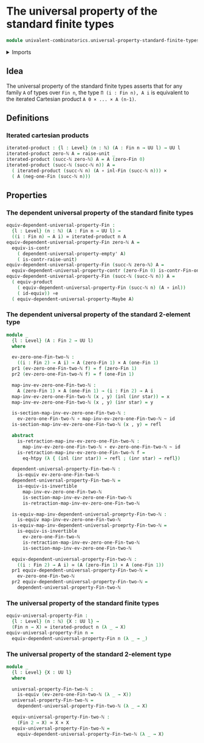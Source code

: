 # The universal property of the standard finite types

```agda
module univalent-combinatorics.universal-property-standard-finite-types where
```

<details><summary>Imports</summary>

```agda
open import elementary-number-theory.natural-numbers

open import foundation.cartesian-product-types
open import foundation.contractible-types
open import foundation.coproduct-types
open import foundation.dependent-pair-types
open import foundation.equivalences
open import foundation.function-extensionality
open import foundation.function-types
open import foundation.functoriality-cartesian-product-types
open import foundation.homotopies
open import foundation.identity-types
open import foundation.unit-type
open import foundation.universal-property-contractible-types
open import foundation.universal-property-empty-type
open import foundation.universal-property-maybe
open import foundation.universe-levels

open import univalent-combinatorics.standard-finite-types
```

</details>

## Idea

The universal property of the standard finite types asserts that for any family
`A` of types over `Fin n`, the type `Π (i : Fin n), A i` is equivalent to the
iterated Cartesian product `A 0 × ... × A (n-1)`.

## Definitions

### Iterated cartesian products

```agda
iterated-product : {l : Level} (n : ℕ) (A : Fin n → UU l) → UU l
iterated-product zero-ℕ A = raise-unit _
iterated-product (succ-ℕ zero-ℕ) A = A (zero-Fin 0)
iterated-product (succ-ℕ (succ-ℕ n)) A =
  ( iterated-product (succ-ℕ n) (A ∘ inl-Fin (succ-ℕ n))) ×
  ( A (neg-one-Fin (succ-ℕ n)))
```

## Properties

### The dependent universal property of the standard finite types

```agda
equiv-dependent-universal-property-Fin :
  {l : Level} (n : ℕ) (A : Fin n → UU l) →
  ((i : Fin n) → A i) ≃ iterated-product n A
equiv-dependent-universal-property-Fin zero-ℕ A =
  equiv-is-contr
    ( dependent-universal-property-empty' A)
    ( is-contr-raise-unit)
equiv-dependent-universal-property-Fin (succ-ℕ zero-ℕ) A =
  equiv-dependent-universal-property-contr (zero-Fin 0) is-contr-Fin-one-ℕ A
equiv-dependent-universal-property-Fin (succ-ℕ (succ-ℕ n)) A =
  ( equiv-product
    ( equiv-dependent-universal-property-Fin (succ-ℕ n) (A ∘ inl))
    ( id-equiv)) ∘e
  ( equiv-dependent-universal-property-Maybe A)
```

### The dependent universal property of the standard 2-element type

```agda
module _
  {l : Level} (A : Fin 2 → UU l)
  where

  ev-zero-one-Fin-two-ℕ :
    ((i : Fin 2) → A i) → A (zero-Fin 1) × A (one-Fin 1)
  pr1 (ev-zero-one-Fin-two-ℕ f) = f (zero-Fin 1)
  pr2 (ev-zero-one-Fin-two-ℕ f) = f (one-Fin 1)

  map-inv-ev-zero-one-Fin-two-ℕ :
    A (zero-Fin 1) × A (one-Fin 1) → (i : Fin 2) → A i
  map-inv-ev-zero-one-Fin-two-ℕ (x , y) (inl (inr star)) = x
  map-inv-ev-zero-one-Fin-two-ℕ (x , y) (inr star) = y

  is-section-map-inv-ev-zero-one-Fin-two-ℕ :
    ev-zero-one-Fin-two-ℕ ∘ map-inv-ev-zero-one-Fin-two-ℕ ~ id
  is-section-map-inv-ev-zero-one-Fin-two-ℕ (x , y) = refl

  abstract
    is-retraction-map-inv-ev-zero-one-Fin-two-ℕ :
      map-inv-ev-zero-one-Fin-two-ℕ ∘ ev-zero-one-Fin-two-ℕ ~ id
    is-retraction-map-inv-ev-zero-one-Fin-two-ℕ f =
      eq-htpy (λ { (inl (inr star)) → refl ; (inr star) → refl})

  dependent-universal-property-Fin-two-ℕ :
    is-equiv ev-zero-one-Fin-two-ℕ
  dependent-universal-property-Fin-two-ℕ =
    is-equiv-is-invertible
      map-inv-ev-zero-one-Fin-two-ℕ
      is-section-map-inv-ev-zero-one-Fin-two-ℕ
      is-retraction-map-inv-ev-zero-one-Fin-two-ℕ

  is-equiv-map-inv-dependent-universal-proeprty-Fin-two-ℕ :
    is-equiv map-inv-ev-zero-one-Fin-two-ℕ
  is-equiv-map-inv-dependent-universal-proeprty-Fin-two-ℕ =
    is-equiv-is-invertible
      ev-zero-one-Fin-two-ℕ
      is-retraction-map-inv-ev-zero-one-Fin-two-ℕ
      is-section-map-inv-ev-zero-one-Fin-two-ℕ

  equiv-dependent-universal-property-Fin-two-ℕ :
    ((i : Fin 2) → A i) ≃ (A (zero-Fin 1) × A (one-Fin 1))
  pr1 equiv-dependent-universal-property-Fin-two-ℕ =
    ev-zero-one-Fin-two-ℕ
  pr2 equiv-dependent-universal-property-Fin-two-ℕ =
    dependent-universal-property-Fin-two-ℕ
```

### The universal property of the standard finite types

```agda
equiv-universal-property-Fin :
  {l : Level} (n : ℕ) {X : UU l} →
  (Fin n → X) ≃ iterated-product n (λ _ → X)
equiv-universal-property-Fin n =
  equiv-dependent-universal-property-Fin n (λ _ → _)
```

### The universal property of the standard 2-element type

```agda
module _
  {l : Level} {X : UU l}
  where

  universal-property-Fin-two-ℕ :
    is-equiv (ev-zero-one-Fin-two-ℕ (λ _ → X))
  universal-property-Fin-two-ℕ =
    dependent-universal-property-Fin-two-ℕ (λ _ → X)

  equiv-universal-property-Fin-two-ℕ :
    (Fin 2 → X) ≃ X × X
  equiv-universal-property-Fin-two-ℕ =
    equiv-dependent-universal-property-Fin-two-ℕ (λ _ → X)
```
